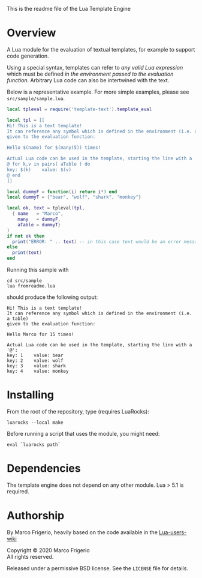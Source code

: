 This is the readme file of the Lua Template Engine

# Overview
A Lua module for the evaluation of textual templates, for example to support
code generation.

Using a special syntax, templates can refer to _any valid Lua expression_ which
must be defined _in the environment passed to the evaluation function_.
Arbitrary Lua code can also be intertwined with the text.

Below is a representative example. For more simple examples, please see
`src/sample/sample.lua`.

```Lua
local tpleval = require('template-text').template_eval

local tpl = [[
Hi! This is a text template!
It can reference any symbol which is defined in the environment (i.e. a table)
given to the evaluation function:

Hello $(name) for $(many(5)) times!

Actual Lua code can be used in the template, starting the line with a '@':
@ for k,v in pairs( aTable ) do
key: $(k)    value: $(v)
@ end
]]

local dummyF = function(i) return i*3 end
local dummyT = {"bear", "wolf", "shark", "monkey"}

local ok, text = tpleval(tpl,
  { name   = "Marco",
    many   = dummyF,
    aTable = dummyT}
)
if not ok then
  print("ERROR: " .. text) -- in this case text would be an error message
else
  print(text)
end
```

Running this sample with
```
cd src/sample
lua fromreadme.lua
```
should produce the following output:
```
Hi! This is a text template!
It can reference any symbol which is defined in the environment (i.e. a table)
given to the evaluation function:

Hello Marco for 15 times!

Actual Lua code can be used in the template, starting the line with a '@':
key: 1    value: bear
key: 2    value: wolf
key: 3    value: shark
key: 4    value: monkey

```


# Installing
From the root of the repository, type (requires LuaRocks):

```
luarocks --local make
```

Before running a script that uses the module, you might need:
```
eval `luarocks path`
```

# Dependencies

The template engine does not depend on any other module. Lua > 5.1 is required.

# Authorship

By Marco Frigerio, heavily based on the code available in the
[Lua-users-wiki](http://lua-users.org/wiki/SlightlyLessSimpleLuaPreprocessor)

Copyright © 2020 Marco Frigerio  
All rights reserved.

Released under a permissive BSD license. See the `LICENSE` file for details.
